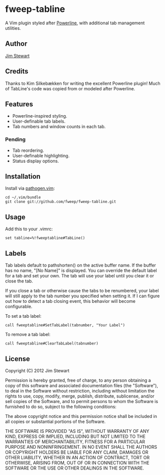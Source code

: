 fweep-tabline
=============

A Vim plugin styled after [Powerline](http://github.com/Lokaltog/vim-powerline), with additional tab management utilities.

Author
------

[Jim Stewart](http://github.com/fweep)

Credits
-------

Thanks to Kim Silkebækken for writing the excellent Powerline plugin!  Much of TabLine's
code was copied from or modeled after Powerline.

Features
--------

* Powerline-inspired styling.
* User-definable tab labels.
* Tab numbers and window counts in each tab.

### Pending

* Tab reordering.
* User-definable highlighting.
* Status display options.

Installation
------------

Install via [pathogen.vim](https://github.com/tpope/vim-pathogen):

    cd ~/.vim/bundle
    git clone git://github.com/fweep/fweep-tabline.git

Usage
-----

Add this to your .vimrc:

    set tabline=%!fweeptabline#TabLine()

Labels
------

Tab labels default to pathshorten() on the active buffer name.  If the buffer has no name, "\[No Name\]"
is displayed.  You can override the default label for a tab and set your own.  The tab will use your label
until you clear it or close the tab.

If you close a tab or otherwise cause the tabs to be renumbered, your label will still apply to the tab
number you specified when setting it.  If I can figure out how to detect a tab closing event, this behavior
will become configurable.

To set a tab label:

    call fweeptabline#SetTabLabel(tabnumber, "Your Label")

To remove a tab label:

    call fweeptabline#ClearTabLabel(tabnumber)

License
-------

Copyright (C) 2012 Jim Stewart

Permission is hereby granted, free of charge, to any person obtaining a copy of this software and associated
documentation files (the "Software"), to deal in the Software without restriction, including without limitation
the rights to use, copy, modify, merge, publish, distribute, sublicense, and/or sell copies of the Software,
and to permit persons to whom the Software is furnished to do so, subject to the following conditions:

The above copyright notice and this permission notice shall be included in all copies or substantial portions
of the Software.

THE SOFTWARE IS PROVIDED "AS IS", WITHOUT WARRANTY OF ANY KIND, EXPRESS OR IMPLIED, INCLUDING BUT NOT LIMITED
TO THE WARRANTIES OF MERCHANTABILITY, FITNESS FOR A PARTICULAR PURPOSE AND NONINFRINGEMENT. IN NO EVENT SHALL
THE AUTHORS OR COPYRIGHT HOLDERS BE LIABLE FOR ANY CLAIM, DAMAGES OR OTHER LIABILITY, WHETHER IN AN ACTION OF
CONTRACT, TORT OR OTHERWISE, ARISING FROM, OUT OF OR IN CONNECTION WITH THE SOFTWARE OR THE USE OR OTHER
DEALINGS IN THE SOFTWARE.
